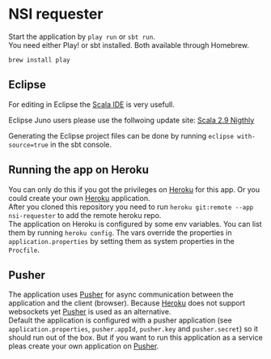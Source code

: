 # NSI requester

Start the application by `play run` or `sbt run`.  
You need either Play! or sbt installed. Both available through Homebrew.

    brew install play

## Eclipse
For editing in Eclipse the [Scala IDE](http://scala-ide.org/) is very usefull.

Eclipse Juno users please use the follwoing update site:
[Scala 2.9 Nigthly](http://download.scala-ide.org/nightly-update-juno-master-29x/)

Generating the Eclipse project files can be done by running `eclipse with-source=true` in the sbt console.

## Running the app on Heroku

You can only do this if you got the privileges on [Heroku][heroku] for this app. Or you could create your own [Heroku][heroku] application.  
After you cloned this repository you need to run `heroku git:remote --app nsi-requester` to add the remote heroku repo.  
The application on Heroku is configured by some env variables. You can list them by running `heroku config`. The vars override the properties in `application.properties` by setting them as system properties in the `Procfile`.

## Pusher

The application uses [Pusher][pusher] for async communication between the application and the client (browser). Because [Heroku][heroku] does not support websockets yet [Pusher][pusher] is used as an alternative.  
Default the application is configured with a pusher application (see `application.properties`, `pusher.appId`, `pusher.key` and `pusher.secret`) so it should run out of the box. But if you want to run this application as a service pleas create your own application on [Pusher][pusher].


[heroku]: http://www.heroku.com
[pusher]: http://pusher.com
